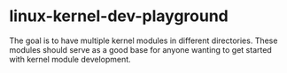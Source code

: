 # linux-kernel-dev-playground

The goal is to have multiple kernel modules in different directories. These modules should serve as a good base for anyone wanting to get started with kernel module development.
